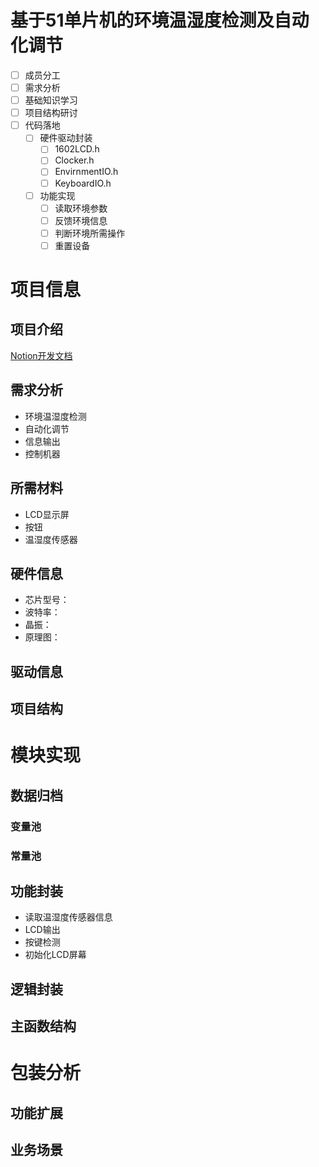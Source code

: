 # 基于51单片机的环境温湿度检测及自动化调节

- [ ]  成员分工
- [ ]  需求分析
- [ ]  基础知识学习
- [ ]  项目结构研讨
- [ ]  代码落地
    - [ ]  硬件驱动封装
        - [ ]  1602LCD.h
        - [ ]  Clocker.h
        - [ ]  EnvirnmentIO.h
        - [ ]  KeyboardIO.h
    - [ ]  功能实现
        - [ ]  读取环境参数
        - [ ]  反馈环境信息
        - [ ]  判断环境所需操作
        - [ ]  重置设备

# 项目信息

## 项目介绍

[Notion开发文档](https://elimos.notion.site/cf8cef6a02414642a3a69d0179140da2)

## 需求分析

- 环境温湿度检测
- 自动化调节
- 信息输出
- 控制机器

## 所需材料

- LCD显示屏
- 按钮
- 温湿度传感器

## 硬件信息

- 芯片型号：
- 波特率：
- 晶振：
- 原理图：

## 驱动信息

## 项目结构

# 模块实现

## 数据归档

### 变量池

### 常量池

## 功能封装

- 读取温湿度传感器信息
- LCD输出
- 按键检测
- 初始化LCD屏幕

## 逻辑封装

## 主函数结构

# 包装分析

## 功能扩展

## 业务场景

